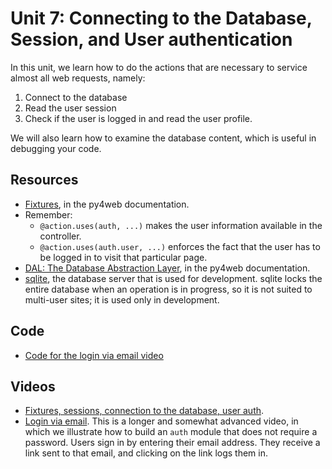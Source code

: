# Unit 7: Connecting to the Database, Session, and User authentication

In this unit, we learn how to do the actions that are necessary to service almost all web requests, namely: 
1. Connect to the database
1. Read the user session
1. Check if the user is logged in and read the user profile. 

We will also learn how to examine the database content, which is useful in debugging your code. 

## Resources

* [Fixtures](https://py4web.com/_documentation/static/en/chapter-06.html), in the py4web documentation.
* Remember: 
    * `@action.uses(auth, ...)` makes the user information available in the controller.  
    * `@action.uses(auth.user, ...)` enforces the fact that the user has to be logged in to visit that particular page. 
* [DAL: The Database Abstraction Layer](https://py4web.com/_documentation/static/en/chapter-07.html), in the py4web documentation.
* [sqlite](https://sqlite.org/index.html), the database server that is used for development.  sqlite locks the entire database when an operation is in progress, so it is not suited to multi-user sites; it is used only in development. 

## Code

* [Code for the login via email video](https://github.com/learn-py4web/login_via_email)

## Videos

* [Fixtures, sessions, connection to the database, user auth](https://youtu.be/kSNrwf9pO3Q).
* [Login via email](https://youtu.be/v-ssIBYwgp0).  This is a longer and somewhat advanced video, in which we illustrate how to build an `auth` module that does not require a password.  Users sign in by entering their email address.  They receive a link sent to that email, and clicking on the link logs them in. 

